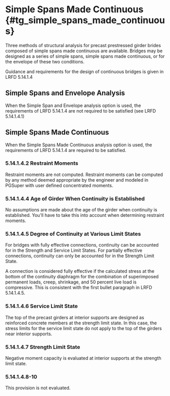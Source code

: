 Simple Spans Made Continuous {#tg_simple_spans_made_continuous}
======================================
Three methods of structural analysis for precast prestressed girder brides composed of simple spans made continuous are available. Bridges may be designed as a series of simple spans, simple spans made continuous, or for the envelope of these two conditions.

Guidance and requirements for the design of continuous bridges is given in LRFD 5.14.1.4

Simple Spans and Envelope Analysis
--------------------------------------
When the Simple Span and Envelope analysis option is used, the requirements of LRFD 5.14.1.4 are not required to be satisfied (see LRFD 5.14.1.4.1)

Simple Spans Made Continuous
----------------------------
When the Simple Spans Made Continuous analysis option is used, the requirements of LRFD 5.14.1.4 are required to be satisfied. 

### 5.14.1.4.2 Restraint Moments ###
Restraint moments are not computed. Restraint moments can be computed by any method deemed appropriate by the engineer and modeled in PGSuper with user defined concentrated moments.

### 5.14.1.4.4 Age of Girder When Continuity is Established ###
No assumptions are made about the age of the girder when continuity is established. You'll have to take this into account when determining restraint moments.

### 5.14.1.4.5 Degree of Continuity at Various Limit States ###
For bridges with fully effective connections, continuity can be accounted for in the Strength and Service Limit States. For partially effective connections, continuity can only be accounted for in the Strength Limit State.

A connection is considered fully effective if the calculated stress at the bottom of the continuity diaphragm for the combination of superimposed permanent loads, creep, shrinkage, and 50 percent live load is compressive. This is consistent with the first bullet paragraph in LRFD 5.14.1.4.5.

### 5.14.1.4.6 Service Limit State ###
The top of the precast girders at interior supports are designed as reinforced concrete members at the strength limit state. In this case, the stress limits for the service limit state do not apply to the top of the girders near interior supports.

### 5.14.1.4.7 Strength Limit State ###
Negative moment capacity is evaluated at interior supports at the strength limit state.

### 5.14.1.4.8-10 ###
This provision is not evaluated.

